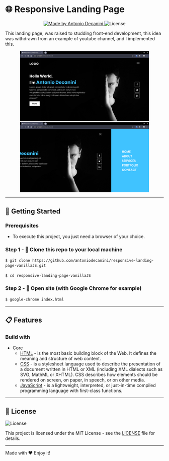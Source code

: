 # 🌐 Responsive Landing Page

<p align="center">
  <a href="https://github.com/antoniodecanini">
    <img alt="Made by Antonio Decanini" src="https://img.shields.io/badge/made%20by-Antonio%20Decanini-brightgreen">
  </a>

  <img alt="License" src="https://img.shields.io/badge/license-MIT-%2304D361">
</p>

This landing page, was raised to studding front-end development, this idea was
withdrawn from an example of youtube channel, and I implemented this.

<p align="center">
  <img src="./readme/index.png" width="410">

  <img src="./readme/navigation.png" width="410">
</p>

---

## 🚀 Getting Started

### Prerequisites
- To execute this project, you just need a browser of your choice.

### Step 1 - 👯 Clone this repo to your local machine
```
$ git clone https://github.com/antoniodecanini/responsive-landing-page-vanillaJS.git

$ cd responsive-landing-page-vanillaJS
```

### Step 2 - 🔗 Open site (with Google Chrome for example)
```
$ google-chrome index.html
```

---

## 📋 Features

### Build with

- Core
  - [HTML](https://developer.mozilla.org/en-US/docs/Web/HTML) - is the most basic building block of the Web. It defines the meaning and structure of web content.
  - [CSS](https://developer.mozilla.org/en-US/docs/Web/CSS) - is a stylesheet language used to describe the presentation of a document written in HTML or XML (including XML dialects such as SVG, MathML or XHTML). CSS describes how elements should be rendered on screen, on paper, in speech, or on other media.
  - [JavaScript](https://developer.mozilla.org/en-US/docs/Web/JavaScript) - is a lightweight, interpreted, or just-in-time compiled programming language with first-class functions.

---

## 📝 License

<img alt="License" src="https://img.shields.io/badge/license-MIT-%2304D361">

This project is licensed under the MIT License - see the [LICENSE](LICENSE) file for details.

---

Made with ❤️ Enjoy it!
